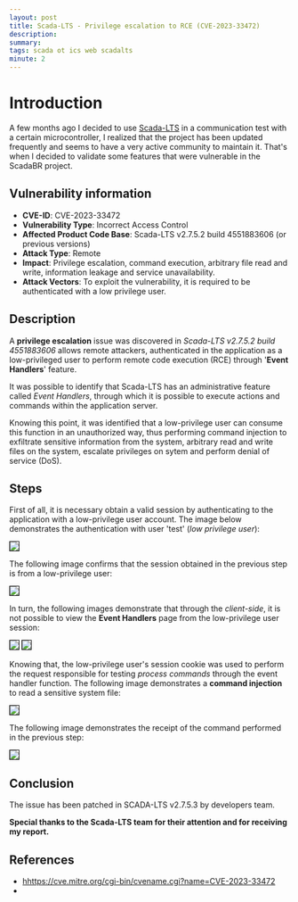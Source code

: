 ```yaml
---
layout: post
title: Scada-LTS - Privilege escalation to RCE (CVE-2023-33472)
description: 
summary: 
tags: scada ot ics web scadalts
minute: 2
---
```


# Introduction

A few months ago I decided to use [Scada-LTS](https://github.com/SCADA-LTS/Scada-LTS) in a communication test with a certain microcontroller, I realized that the project has been updated frequently and seems to have a very active community to maintain it. That's when I decided to validate some features that were vulnerable in the ScadaBR project.

## Vulnerability information

- **CVE-ID**: CVE-2023-33472
- **Vulnerability Type**: Incorrect Access Control
- **Affected Product Code Base**: Scada-LTS v2.7.5.2 build 4551883606 (or previous versions)
- **Attack Type**: Remote
- **Impact**: Privilege escalation, command execution, arbitrary file read and write, information leakage and service unavailability.
- **Attack Vectors**: To exploit the vulnerability, it is required to be authenticated with a low privilege user.

## Description

A **privilege escalation** issue was discovered in *Scada-LTS v2.7.5.2 build 4551883606* allows remote attackers, authenticated in the application as a low-privileged user to perform remote code execution (RCE) through '**Event Handlers**' feature.

It was possible to identify that Scada-LTS has an administrative feature called *Event Handlers*, through which it is possible to execute actions and commands within the application server.

Knowing this point, it was identified that a low-privilege user can consume this function in an unauthorized way, thus performing command injection to exfiltrate sensitive information from the system, arbitrary read and write files on the system, escalate privileges on sytem and perform denial of service (DoS).

## Steps

First of all, it is necessary obtain a valid session by authenticating to the application with a low-privilege user account. The image below demonstrates the authentication with user 'test' (*low privilege user*):

<img src="https://github.com/hev0x/hev0x.github.io/assets/6265911/d72859e9-ea88-4377-ac94-9e3bb8604fba" style="border: 1px solid black" />

The following image confirms that the session obtained in the previous step is from a low-privilege user:

<img src="https://github.com/hev0x/hev0x.github.io/assets/6265911/bff30826-98e8-49a9-b605-dd99fe6c22df" style="border: 1px solid black" />

In turn, the following images demonstrate that through the *client-side*, it is not possible to view the **Event Handlers** page from the low-privilege user session:

<img src="https://github.com/hev0x/hev0x.github.io/assets/6265911/1cc567f1-1213-487b-8c45-aff35113dd08" style="border: 1px solid black" />
<img src="https://github.com/hev0x/hev0x.github.io/assets/6265911/2bd8823c-41b9-494d-ad5b-b3342269d134" style="border: 1px solid black" />

Knowing that, the low-privilege user's session cookie was used to perform the request responsible for testing *process commands* through the event handler function. The following image demonstrates a **command injection** to read a sensitive system file:

<img src="https://github.com/hev0x/hev0x.github.io/assets/6265911/89d6dce4-bc16-4722-826a-9df6ade5fede" style="border: 1px solid black" />

The following image demonstrates the receipt of the command performed in the previous step:

<img src="https://github.com/hev0x/hev0x.github.io/assets/6265911/36074bb3-f58a-475c-b6a8-fa7fc3b0c417" style="border: 1px solid black" />

## Conclusion

The issue has been patched in SCADA-LTS v2.7.5.3 by developers team.

**Special thanks to the Scada-LTS team for their attention and for receiving my report.**


## References

- [hhttps://cve.mitre.org/cgi-bin/cvename.cgi?name=CVE-2023-33472](https://cve.mitre.org/cgi-bin/cvename.cgi?name=CVE-2023-33472)
- 






